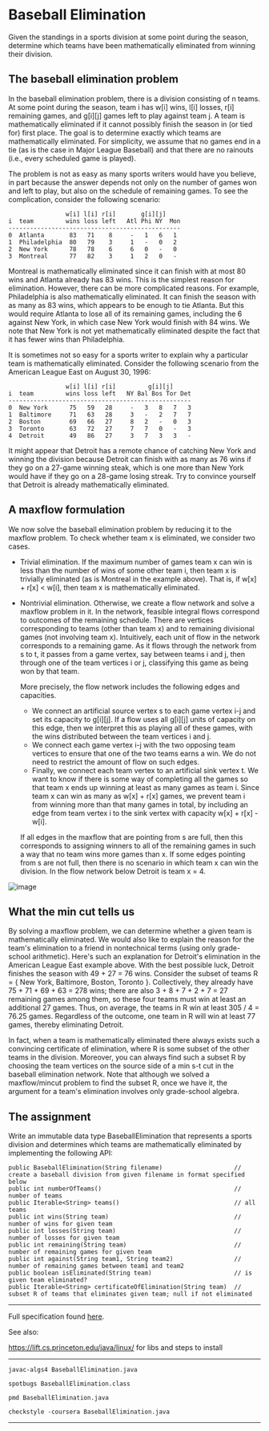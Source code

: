 # Baseball Elimination

Given the standings in a sports division at some point during the season, determine which teams have been mathematically eliminated from winning their division.

## The baseball elimination problem
In the baseball elimination problem, there is a division consisting of n teams. At some point during the season, team i has w[i] wins, l[i] losses, r[i] remaining games, and g[i][j] games left to play against team j. A team is mathematically eliminated if it cannot possibly finish the season in (or tied for) first place. The goal is to determine exactly which teams are mathematically eliminated. For simplicity, we assume that no games end in a tie (as is the case in Major League Baseball) and that there are no rainouts (i.e., every scheduled game is played).

The problem is not as easy as many sports writers would have you believe, in part because the answer depends not only on the number of games won and left to play, but also on the schedule of remaining games. To see the complication, consider the following scenario: 
 
                    w[i] l[i] r[i]       g[i][j]
    i  team         wins loss left   Atl Phi NY  Mon
    ------------------------------------------------
    0  Atlanta       83   71    8     -   1   6   1
    1  Philadelphia  80   79    3     1   -   0   2
    2  New York      78   78    6     6   0   -   0
    3  Montreal      77   82    3     1   2   0   -

Montreal is mathematically eliminated since it can finish with at most 80 wins and Atlanta already has 83 wins. This is the simplest reason for elimination. However, there can be more complicated reasons. For example, Philadelphia is also mathematically eliminated. It can finish the season with as many as 83 wins, which appears to be enough to tie Atlanta. But this would require Atlanta to lose all of its remaining games, including the 6 against New York, in which case New York would finish with 84 wins. We note that New York is not yet mathematically eliminated despite the fact that it has fewer wins than Philadelphia.

It is sometimes not so easy for a sports writer to explain why a particular team is mathematically eliminated. Consider the following scenario from the American League East on August 30, 1996:


                    w[i] l[i] r[i]         g[i][j]
    i  team         wins loss left   NY Bal Bos Tor Det
    ---------------------------------------------------
    0  New York      75   59   28     -   3   8   7   3
    1  Baltimore     71   63   28     3   -   2   7   7
    2  Boston        69   66   27     8   2   -   0   3
    3  Toronto       63   72   27     7   7   0   -   3
    4  Detroit       49   86   27     3   7   3   3   -

It might appear that Detroit has a remote chance of catching New York and winning the division because Detroit can finish with as many as 76 wins if they go on a 27-game winning steak, which is one more than New York would have if they go on a 28-game losing streak. Try to convince yourself that Detroit is already mathematically eliminated.

## A maxflow formulation
We now solve the baseball elimination problem by reducing it to the maxflow problem. To check whether team x is eliminated, we consider two cases.

- Trivial elimination. If the maximum number of games team x can win is less than the number of wins of some other team i, then team x is trivially eliminated (as is Montreal in the example above). That is, if w[x] + r[x] < w[i], then team x is mathematically eliminated.
- Nontrivial elimination. Otherwise, we create a flow network and solve a maxflow problem in it. In the network, feasible integral flows correspond to outcomes of the remaining schedule. There are vertices corresponding to teams (other than team x) and to remaining divisional games (not involving team x). Intuitively, each unit of flow in the network corresponds to a remaining game. As it flows through the network from s to t, it passes from a game vertex, say between teams i and j, then through one of the team vertices i or j, classifying this game as being won by that team.
  
  More precisely, the flow network includes the following edges and capacities.
  
   - We connect an artificial source vertex s to each game vertex i-j and set its capacity to g[i][j]. If a flow uses all g[i][j] units of capacity on this edge, then we interpret this as playing all of these games, with the wins distributed between the team vertices i and j.
   - We connect each game vertex i-j with the two opposing team vertices to ensure that one of the two teams earns a win. We do not need to restrict the amount of flow on such edges.
   - Finally, we connect each team vertex to an artificial sink vertex t. We want to know if there is some way of completing all the games so that team x ends up winning at least as many games as team i. Since team x can win as many as w[x] + r[x] games, we prevent team i from winning more than that many games in total, by including an edge from team vertex i to the sink vertex with capacity w[x] + r[x] - w[i].

  If all edges in the maxflow that are pointing from s are full, then this corresponds to assigning winners to all of the remaining games in such a way that no team wins more games than x. If some edges pointing from s are not full, then there is no scenario in which team x can win the division. In the flow network below Detroit is team x = 4.

![image](https://coursera.cs.princeton.edu/algs4/assignments/baseball/baseball.png)

## What the min cut tells us
By solving a maxflow problem, we can determine whether a given team is mathematically eliminated. We would also like to explain the reason for the team's elimination to a friend in nontechnical terms (using only grade-school arithmetic). Here's such an explanation for Detroit's elimination in the American League East example above. With the best possible luck, Detroit finishes the season with 49 + 27 = 76 wins. Consider the subset of teams R = { New York, Baltimore, Boston, Toronto }. Collectively, they already have 75 + 71 + 69 + 63 = 278 wins; there are also 3 + 8 + 7 + 2 + 7 = 27 remaining games among them, so these four teams must win at least an additional 27 games. Thus, on average, the teams in R win at least 305 / 4 = 76.25 games. Regardless of the outcome, one team in R will win at least 77 games, thereby eliminating Detroit.

In fact, when a team is mathematically eliminated there always exists such a convincing certificate of elimination, where R is some subset of the other teams in the division. Moreover, you can always find such a subset R by choosing the team vertices on the source side of a min s-t cut in the baseball elimination network. Note that although we solved a maxflow/mincut problem to find the subset R, once we have it, the argument for a team's elimination involves only grade-school algebra.

## The assignment
Write an immutable data type BaseballElimination that represents a sports division and determines which teams are mathematically eliminated by implementing the following API:
```
public BaseballElimination(String filename)                    // create a baseball division from given filename in format specified below
public int numberOfTeams()                                     // number of teams
public Iterable<String> teams()                                // all teams
public int wins(String team)                                   // number of wins for given team
public int losses(String team)                                 // number of losses for given team
public int remaining(String team)                              // number of remaining games for given team
public int against(String team1, String team2)                 // number of remaining games between team1 and team2
public boolean isEliminated(String team)                       // is given team eliminated?
public Iterable<String> certificateOfElimination(String team)  // subset R of teams that eliminates given team; null if not eliminated
```

***

Full specification found [here](https://coursera.cs.princeton.edu/algs4/assignments/baseball/specification.php).

See also:

https://lift.cs.princeton.edu/java/linux/ for libs and steps to install
***

  `javac-algs4 BaseballElimination.java`
  
  `spotbugs BaseballElimination.class` 
  
  `pmd BaseballElimination.java` 
  
  `checkstyle -coursera BaseballElimination.java` 

***